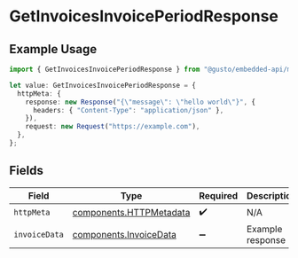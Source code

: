 # GetInvoicesInvoicePeriodResponse

## Example Usage

```typescript
import { GetInvoicesInvoicePeriodResponse } from "@gusto/embedded-api/models/operations/getinvoicesinvoiceperiod.js";

let value: GetInvoicesInvoicePeriodResponse = {
  httpMeta: {
    response: new Response("{\"message\": \"hello world\"}", {
      headers: { "Content-Type": "application/json" },
    }),
    request: new Request("https://example.com"),
  },
};
```

## Fields

| Field                                                              | Type                                                               | Required                                                           | Description                                                        |
| ------------------------------------------------------------------ | ------------------------------------------------------------------ | ------------------------------------------------------------------ | ------------------------------------------------------------------ |
| `httpMeta`                                                         | [components.HTTPMetadata](../../models/components/httpmetadata.md) | :heavy_check_mark:                                                 | N/A                                                                |
| `invoiceData`                                                      | [components.InvoiceData](../../models/components/invoicedata.md)   | :heavy_minus_sign:                                                 | Example response                                                   |